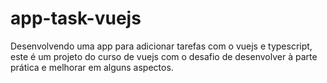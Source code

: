 # app-task-vuejs
Desenvolvendo uma app para adicionar tarefas com o vuejs e typescript, este é um projeto do curso de vuejs com o desafio de desenvolver à parte prática e melhorar em alguns aspectos.
